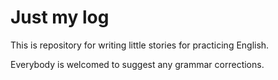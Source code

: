# Just my log

This is repository for writing little stories for practicing English.

Everybody is welcomed to suggest any grammar corrections.
